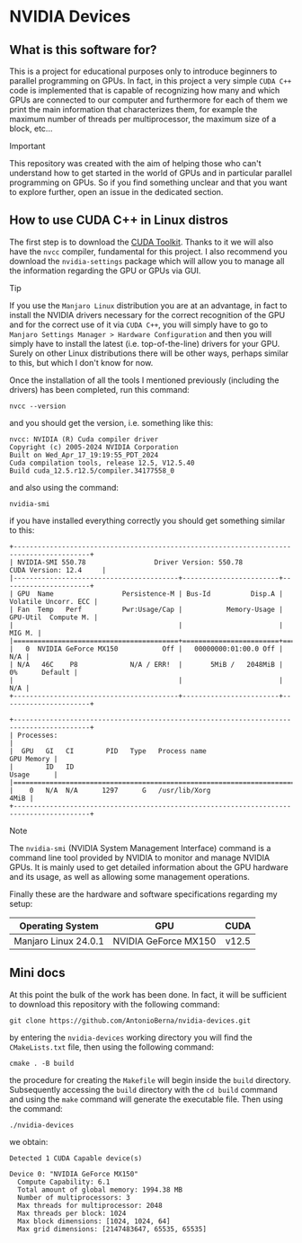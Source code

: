# NVIDIA Devices

## What is this software for?

This is a project for educational purposes only to introduce beginners to parallel programming on GPUs. In fact, in this project a very simple `CUDA C++` code is implemented that is capable of recognizing how many and which GPUs are connected to our computer and furthermore for each of them we print the main information that characterizes them, for example the maximum number of threads per multiprocessor, the maximum size of a block, etc...

> [!IMPORTANT]
> This repository was created with the aim of helping those who can't understand how to get started in the world of GPUs and in particular parallel programming on GPUs. So if you find something unclear and that you want to explore further, open an issue in the dedicated section.

## How to use CUDA C++ in Linux distros

The first step is to download the [CUDA Toolkit](https://developer.nvidia.com/cuda-toolkit). Thanks to it we will also have the `nvcc` compiler, fundamental for this project. I also recommend you download the `nvidia-settings` package which will allow you to manage all the information regarding the GPU or GPUs via GUI.

> [!TIP]
> If you use the `Manjaro Linux` distribution you are at an advantage, in fact to install the NVIDIA drivers necessary for the correct recognition of the GPU and for the correct use of it via `CUDA C++`, you will simply have to go to `Manjaro Settings Manager > Hardware Configuration` and then you will simply have to install the latest (i.e. top-of-the-line) drivers for your GPU. Surely on other Linux distributions there will be other ways, perhaps similar to this, but which I don't know for now.

Once the installation of all the tools I mentioned previously (including the drivers) has been completed, run this command:

```
nvcc --version
```

and you should get the version, i.e. something like this:

```
nvcc: NVIDIA (R) Cuda compiler driver
Copyright (c) 2005-2024 NVIDIA Corporation
Built on Wed_Apr_17_19:19:55_PDT_2024
Cuda compilation tools, release 12.5, V12.5.40
Build cuda_12.5.r12.5/compiler.34177558_0
```

and also using the command:

```
nvidia-smi
```

if you have installed everything correctly you should get something similar to this:

```
+-----------------------------------------------------------------------------------------+
| NVIDIA-SMI 550.78                 Driver Version: 550.78         CUDA Version: 12.4     |
|-----------------------------------------+------------------------+----------------------+
| GPU  Name                 Persistence-M | Bus-Id          Disp.A | Volatile Uncorr. ECC |
| Fan  Temp   Perf          Pwr:Usage/Cap |           Memory-Usage | GPU-Util  Compute M. |
|                                         |                        |               MIG M. |
|=========================================+========================+======================|
|   0  NVIDIA GeForce MX150           Off |   00000000:01:00.0 Off |                  N/A |
| N/A   46C    P8             N/A / ERR!  |       5MiB /   2048MiB |      0%      Default |
|                                         |                        |                  N/A |
+-----------------------------------------+------------------------+----------------------+
                                                                                         
+-----------------------------------------------------------------------------------------+
| Processes:                                                                              |
|  GPU   GI   CI        PID   Type   Process name                              GPU Memory |
|        ID   ID                                                               Usage      |
|=========================================================================================|
|    0   N/A  N/A      1297      G   /usr/lib/Xorg                                   4MiB |
+-----------------------------------------------------------------------------------------+
```

> [!NOTE]
> The `nvidia-smi` (NVIDIA System Management Interface) command is a command line tool provided by NVIDIA to monitor and manage NVIDIA GPUs. It is mainly used to get detailed information about the GPU hardware and its usage, as well as allowing some management operations.

Finally these are the hardware and software specifications regarding my setup:

| Operating System     | GPU                  | CUDA  |
| :---:                | :---:                | :---: |
| Manjaro Linux 24.0.1 | NVIDIA GeForce MX150 | v12.5 |

## Mini docs

At this point the bulk of the work has been done. In fact, it will be sufficient to download this repository with the following command:

```
git clone https://github.com/AntonioBerna/nvidia-devices.git
```

by entering the `nvidia-devices` working directory you will find the `CMakeLists.txt` file, then using the following command:

```
cmake . -B build
```

the procedure for creating the `Makefile` will begin inside the `build` directory. Subsequently accessing the `build` directory with the `cd build` command and using the `make` command will generate the executable file. Then using the command:

```
./nvidia-devices
```

we obtain:

```
Detected 1 CUDA Capable device(s)

Device 0: "NVIDIA GeForce MX150"
  Compute Capability: 6.1
  Total amount of global memory: 1994.38 MB
  Number of multiprocessors: 3
  Max threads for multiprocessor: 2048
  Max threads per block: 1024
  Max block dimensions: [1024, 1024, 64]
  Max grid dimensions: [2147483647, 65535, 65535]
```

